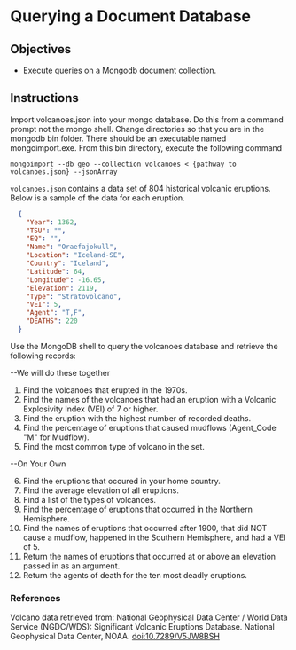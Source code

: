 # Querying a Document Database

## Objectives

* Execute queries on a Mongodb document collection.

## Instructions

Import volcanoes.json into your mongo database.  Do this from a command prompt not the mongo shell.  Change directories so that you are in the mongodb bin folder.  There should be an executable named mongoimport.exe.  From this bin directory, execute the following command

`mongoimport --db geo --collection volcanoes < {pathway to volcanoes.json} --jsonArray`

`volcanoes.json` contains a data set of 804 historical volcanic eruptions.  Below is a sample of the data for each eruption.

```JSON
  {
    "Year": 1362,
    "TSU": "",
    "EQ": "",
    "Name": "Oraefajokull",
    "Location": "Iceland-SE",
    "Country": "Iceland",
    "Latitude": 64,
    "Longitude": -16.65,
    "Elevation": 2119,
    "Type": "Stratovolcano",
    "VEI": 5,
    "Agent": "T,F",
    "DEATHS": 220
  }
```

Use the MongoDB shell to query the volcanoes database and retrieve the following records:

--We will do these together

 1. Find the volcanoes that erupted in the 1970s.
 2. Find the names of the volcanoes that had an eruption with a Volcanic Explosivity Index (VEI) of 7 or higher.
 3. Find the eruption with the highest number of recorded deaths.
 4. Find the percentage of eruptions that caused mudflows (Agent_Code "M" for Mudflow).
 5. Find the most common type of volcano in the set.

--On Your Own
 
 6. Find the eruptions that occured in your home country.
 7. Find the average elevation of all eruptions.
 8. Find a list of the types of volcanoes.
 9. Find the percentage of eruptions that occurred in the Northern Hemisphere.
10. Find the names of eruptions that occurred after 1900, that did NOT cause a mudflow, happened in the Southern Hemisphere, and had a VEI of 5.
11. Return the names of eruptions that occurred at or above an elevation passed in as an argument.
12. Return the agents of death for the ten most deadly eruptions.


### References

Volcano data retrieved from: National Geophysical Data Center / World Data Service (NGDC/WDS): Significant Volcanic Eruptions Database. National Geophysical Data Center, NOAA. [doi:10.7289/V5JW8BSH](https://data.nodc.noaa.gov/cgi-bin/iso?id=gov.noaa.ngdc.mgg.hazards:G10147)
